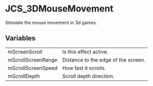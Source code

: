 # JCS_3DMouseMovement

Simulate the mouse movement in 3d games.


## Variables

<table>
  <tr>
    <td>mScreenScroll</td>
    <td>Is this effect active.</td>
  </tr>
  <tr>
    <td>mScrollScreenRange</td>
    <td>Distance to the edge of the screen.</td>
  </tr>
  <tr>
    <td>mScrollScreenSpeed</td>
    <td>How fast it scrolls.</td>
  </tr>
  <tr>
    <td>mScrollDepth</td>
    <td>Scroll depth direction.</td>
  </tr>
</table>
